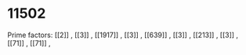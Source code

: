 # 11502

Prime factors: [[2]] , [[3]] , [[1917]] , [[3]] , [[639]] , [[3]] , [[213]] , [[3]] , [[71]] , [[71]] , 